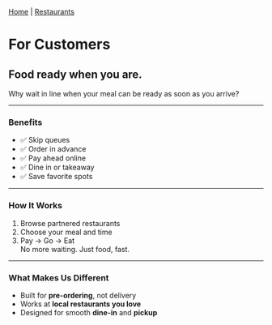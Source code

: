 

[Home](/index.md) | [Restaurants](/restaurants.md)

# For Customers

## Food ready when you are.

Why wait in line when your meal can be ready as soon as you arrive?

---

### Benefits

- ✅ Skip queues  
- ✅ Order in advance  
- ✅ Pay ahead online  
- ✅ Dine in or takeaway  
- ✅ Save favorite spots  

---

### How It Works

1. Browse partnered restaurants  
2. Choose your meal and time  
3. Pay → Go → Eat  
No more waiting. Just food, fast.

---

### What Makes Us Different

- Built for **pre-ordering**, not delivery  
- Works at **local restaurants you love**  
- Designed for smooth **dine-in** and **pickup**
